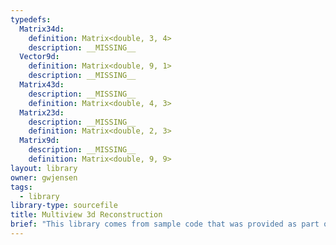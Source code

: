 ```yaml
---
typedefs:
  Matrix34d:
    definition: Matrix<double, 3, 4>
    description: __MISSING__
  Vector9d:
    definition: Matrix<double, 9, 1>
    description: __MISSING__
  Matrix43d:
    description: __MISSING__
    definition: Matrix<double, 4, 3>
  Matrix23d:
    description: __MISSING__
    definition: Matrix<double, 2, 3>
  Matrix9d:
    description: __MISSING__
    definition: Matrix<double, 9, 9>
layout: library
owner: gwjensen
tags:
  - library
library-type: sourcefile
title: Multiview 3d Reconstruction
brief: "This library comes from sample code that was provided as part of the book\n\n Kenichi Kanatani, Yasuyuki Sugaya, and Yasushi Kanazawa. 2016. Guide to 3D Vision Computation: Geometric Analysis and Implementation (1st ed.). Springer Publishing Company, Incorporated."
---
```


